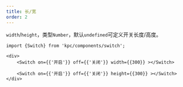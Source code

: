 ```yaml
---
title: 长/宽
order: 2
---
```


`width`/`height`，类型`Number`，默认`undefined`可定义开关长度/高度。

```vdt
import {Switch} from 'kpc/components/switch';

<div>
    <Switch on={{'开启'}} off={{'关闭'}} width={{300}} ></Switch>

    <Switch on={{'开启'}} off={{'关闭'}} height={{300}} ></Switch>
</div>
```

